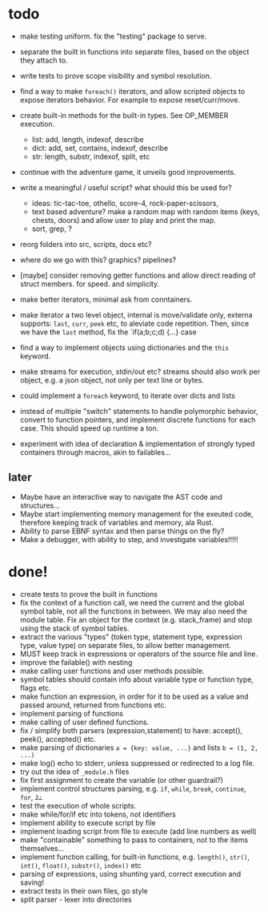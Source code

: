 # todo

* make testing uniform. fix the "testing" package to serve.

* separate the built in functions into separate files, based on the object they attach to.
* write tests to prove scope visibility and symbol resolution.

* find a way to make `foreach()` iterators, and allow scripted objects
to expose iterators behavior. For example to expose reset/curr/move.

* create built-in methods for the built-in types. See OP_MEMBER execution.
  * list: add, length, indexof, describe
  * dict: add, set, contains, indexof, describe
  * str: length, substr, indexof, split, etc

* continue with the adventure game, it unveils good improvements.

* write a meaningful / useful script? what should this be used for?
  * ideas: tic-tac-toe, othello, score-4, rock-paper-scissors, 
  * text based adventure? make a random map with random items (keys, chests, doors) and allow user to play and print the map.
  * sort, grep, ?
* reorg folders into src, scripts, docs etc?
* where do we go with this? graphics? pipelines?

* [maybe] consider removing getter functions and allow direct reading of struct members.
for speed. and simplicity.
* make better iterators, minimal ask from conntainers.
* make iterator a two level object, internal is move/validate only, externa supports:
`last`, `curr`, `peek` etc, to aleviate code repetition. Then, since we have the `last` method, fix the `if(a;b;c;d) {...} case
* find a way to implement objects using dictionaries and the `this` keyword.
* make streams for execution, stdin/out etc? streams should also work per 
object, e.g. a json object, not only per text line or bytes.
* could implement a `foreach` keyword, to iterate over dicts and lists
* instead of multiple "switch" statements to handle polymorphic behavior,
convert to function pointers, and implement discrete functions for each case.
This should speed up runtime a ton.

* experiment with idea of declaration & implementation of strongly typed containers through macros, akin to failables...


## later

* Maybe have an interactive way to navigate the AST code and structures...
* Maybe start implementing memory management for the exeuted code, therefore
keeping track of variables and memory, ala Rust.
* Ability to parse EBNF syntax and then parse things on the fly?
* Make a debugger, with ability to step, and investigate variables!!!!!



# done!

* create tests to prove the built in functions
* fix the context of a function call, we need the current and the global 
symbol table, not all the functions in between. We may also need the module table. Fix an object for the context (e.g. stack_frame) and stop using the 
stack of symbol tables.
* extract the various "types" (token type, statement type, expression type, 
value type) on separate files, to allow better management.
* MUST keep track in expressions or operators of the source file and line.
* improve the failable() with nesting
* make calling user functions and user methods possible.
* symbol tables should contain info about variable type or function type, flags etc.
* make function an expression, in order for it to be used as a value and passed around, 
returned from functions etc.
* implement parsing of functions
* make calling of user defined functions.
* fix / simplify both parsers (expression,statement) to have: accept(), peek(), accepted() etc.
* make parsing of dictionaries `a = {key: value, ...}` and lists `b = (1, 2, ...)`
* make log() echo to stderr, unless suppressed or redirected to a log file.
* try out the idea of `_module.h` files
* fix first assignment to create the variable (or other guardrail?)
* implement control structures parsing, e.g. `if`, `while`, `break`, `continue`, `for`, ~~`?:`~~
* test the execution of whole scripts.
* make while/for/if etc into tokens, not identifiers
* implement ability to execute script by file
* implement loading script from file to execute (add line numbers as well)
* make "containable" something to pass to containers, not to the items themselves...
* implement function calling, for built-in functions, e.g.
`length()`, `str()`, `int()`, `float()`, `substr()`, `index()` etc
* parsing of expressions, using shunting yard, correct execution and saving!
* extract tests in their own files, go style
* split parser - lexer into directories
